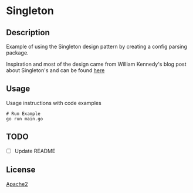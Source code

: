# Singleton

## Description

Example of using the Singleton design pattern by creating a config parsing package.

Inspiration and most of the design came from William Kennedy's blog post about Singleton's and can be found [here](https://www.ardanlabs.com/blog/2013/07/singleton-design-pattern-in-go.html)

## Usage

Usage instructions with code examples

```shell
# Run Example
go run main.go
```

## TODO

- [ ] Update README

## License

[Apache2](./LICENSE)
